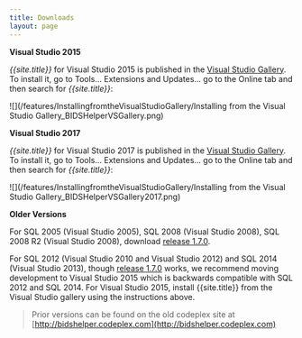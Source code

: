 ```yaml
---
title: Downloads
layout: page
---
```


**Visual Studio 2015**

*{{site.title}}* for Visual Studio 2015 is published in the [Visual Studio Gallery](/features/InstallingfromtheVisualStudioGallery/). To install it, go to Tools... Extensions and Updates... go to the Online tab and then search for *{{site.title}}*:

![](/features/InstallingfromtheVisualStudioGallery/Installing from the Visual Studio Gallery_BIDSHelperVSGallery.png)

**Visual Studio 2017**

*{{site.title}}* for Visual Studio 2017 is published in the [Visual Studio Gallery](/features/InstallingfromtheVisualStudioGallery/). To install it, go to Tools... Extensions and Updates... go to the Online tab and then search for *{{site.title}}*:

![](/features/InstallingfromtheVisualStudioGallery/Installing from the Visual Studio Gallery_BIDSHelperVSGallery2017.png)

**Older Versions**

For SQL 2005 (Visual Studio 2005), SQL 2008 (Visual Studio 2008), SQL 2008 R2 (Visual Studio 2008), download [release 1.7.0](https://github.com/BIDeveloperExtensions/bideveloperextensions/releases).

For SQL 2012 (Visual Studio 2010 and Visual Studio 2012) and SQL 2014 (Visual Studio 2013), though [release 1.7.0](https://github.com/BIDeveloperExtensions/bideveloperextensions/releases) works, we recommend moving development to Visual Studio 2015 which is backwards compatible with SQL 2012 and SQL 2014. For Visual Studio 2015, install {{site.title}} from the Visual Studio gallery using the instructions above.

> Prior versions can be found on the old codeplex site at [http://bidshelper.codeplex.com](http://bidshelper.codeplex.com)